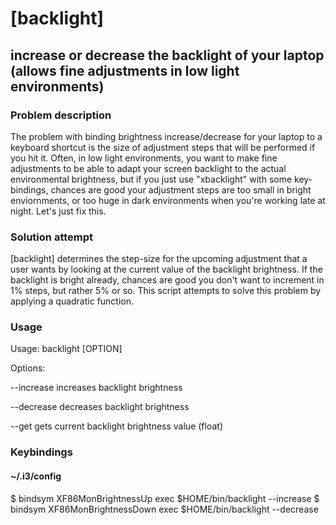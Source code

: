 # [backlight]
## increase or decrease the backlight of your laptop (allows fine adjustments in low light environments)

### Problem description
The problem with binding brightness increase/decrease for your laptop to a keyboard shortcut is the size of adjustment steps that will be performed if you hit it. Often, in low light environments, you want to make fine adjustments to be able to adapt your screen backlight to the actual environmental brightness, but if you just use "xbacklight" with some key-bindings, chances are good your adjustment steps are too small in bright enviornments, or too huge in dark environments when you're working late at night. Let's just fix this.

### Solution attempt
[backlight] determines the step-size for the upcoming adjustment that a user wants by looking at the current value of the backlight brightness. If the backlight is bright already, chances are good you don't want to increment in 1% steps, but rather 5% or so. This script attempts to solve this problem by applying a quadratic function.

### Usage
Usage: backlight [OPTION]


Options:

--increase
  increases backlight brightness

--decrease
  decreases backlight brightness

--get
  gets current backlight brightness value (float)

### Keybindings
#### ~/.i3/config
$ bindsym XF86MonBrightnessUp exec $HOME/bin/backlight --increase
$ bindsym XF86MonBrightnessDown exec $HOME/bin/backlight --decrease

